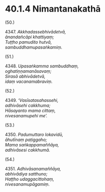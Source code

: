 

# 40.1.4 Nimantanakathā




(50.)

4347\. _Akkhadassebhivādetvā,_  
_ānandañcāpi khattiyaṃ;_  
_Tuṭṭho pamudito hutvā,_  
_sambuddhamupasaṅkamiṃ._  


(51.)

4348\. _Upasaṅkamma sambuddhaṃ,_  
_oghatiṇṇamanāsavaṃ;_  
_Sirasā abhivādetvā,_  
_idaṃ vacanamabraviṃ._  


(52.)

4349\. _‘Vasīsatasahassehi,_  
_adhivāsehi cakkhuma;_  
_Hāsayanto mama cittaṃ,_  
_nivesanamupehi me’._  


(53.)

4350\. _Padumuttaro lokavidū,_  
_āhutīnaṃ paṭiggaho;_  
_Mama saṅkappamaññāya,_  
_adhivāsesi cakkhumā._  


(54.)

4351\. _Adhivāsanamaññāya,_  
_abhivādiya satthuno;_  
_Haṭṭho udaggacittohaṃ,_  
_nivesanamupāgamiṃ._  




